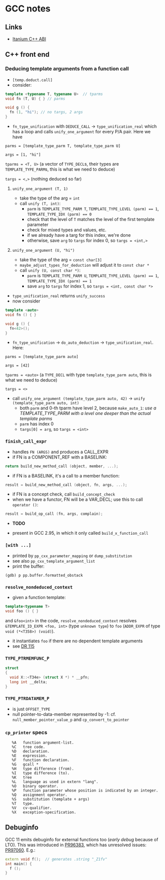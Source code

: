 # GCC notes

## Links

- [Itanium C++ ABI](http://itanium-cxx-abi.github.io/cxx-abi/)

## C++ front end

### Deducing template arguments from a function call

- `[temp.deduct.call]`
- consider:

```c++
template <typename T, typename U>  // tparms
void fn (T, U) { } // parms

void g () {
  fn (1, "hi"); // no targs, 2 args
}
```

- `fn_type_unification` with `DEDUCE_CALL` -> `type_unification_real` which has a loop and calls `unify_one_argument` for every P/A pair.
Here we have

`parms = [template_type_parm T, template_type_parm U]`

 `args = [1, "hi"]`

`tparms = <T, U>` (a vector of `TYPE_DECL`s, their types are `TEMPLATE_TYPE_PARM`s, this is what we need to deduce)

`targs = <,>` (nothing deduced so far)

1. `unify_one_argument (T, 1)`
    - take the type of the arg = `int`
   - call `unify (T, int)`:
      - `parm` is `TEMPLATE_TYPE_PARM T`, `TEMPLATE_TYPE_LEVEL (parm) == 1`, `TEMPLATE_TYPE_IDX (parm) == 0`
     - check that the level of `T` matches the level of the first template parameter
      - check for mixed types and values, etc.
      - if we already have a targ for this index, we're done
      - otherwise, save `arg` to `targs` for index 0, so `targs = <int,>`


2. `unify_one_argument (U, "hi")`
    - take the type of the arg = `const char[3]`
    - `maybe_adjust_types_for_deduction` will adjust it to `const char *`
   - call `unify (U, const char *)`:
     - `parm` is `TEMPLATE_TYPE_PARM U`, `TEMPLATE_TYPE_LEVEL (parm) == 1`, `TEMPLATE_TYPE_IDX (parm) == 1`
     - save `arg` to `targs` for index 1, so `targs = <int, const char *>`

- `type_unification_real` returns `unify_success`
- now consider
```c++
template <auto>
void fn () { }

void g () {
  fn<42>();
}
```

- `fn_type_unification` -> `do_auto_deduction` -> `type_unification_real`.  Here:


`parms = [template_type_parm auto]`

`args = [42]`

`tparms = <auto>` (a `TYPE_DECL` with type `template_type_parm auto`, this is what we need to deduce)

`targs = <>`

- call `unify_one_argument (template_type_parm auto, 42)` -> `unify (template_type_parm auto, int)`
  - both `parm` and 0-th tparm have level 2, because `make_auto_1`: *use a TEMPLATE_TYPE_PARM with a level one deeper than the actual template parms*
  - `parm` has index 0
  - `targs[0] = arg`, so `targs = <int>`

### `finish_call_expr`

- handles `FN (ARGS)` and produces a CALL_EXPR
- if FN is a COMPONENT_REF with a BASELINK:
```c++
return build_new_method_call (object, member, ...);
```
- if FN is a BASELINK, it's a call to a member function:
```c++
result = build_new_method_call (object, fn, args, ...);
```
- if FN is a concept check, call `build_concept_check`
- when we have a functor, FN will be a VAR_DECL; use this to call `operator ()`:
```c++
result = build_op_call (fn, args, complain);
```

- **TODO**

- present in GCC 2.95, in which it only called `build_x_function_call` 


### `[with ...]`
- printed by `pp_cxx_parameter_mapping` or `dump_substitution`
- see also `pp_cxx_template_argument_list`
- print the buffer:

`(gdb) p pp.buffer.formatted_obstack`

### `resolve_nondeduced_context`

- given a function template:
```c++
template<typename T>
void foo () { }
```

and `&foo<int>` in the code, `resolve_nondeduced_context` resolves
`&TEMPLATE_ID_EXPR <foo, int>` (type `unknown type`) to `foo` (`ADDR_EXPR` of type `void (*<T358>) (void)`).

- it instantiates `foo` if there are no dependent template arguments
- see [DR 115](https://wg21.link/cwg115)

### `TYPE_PTRMEMFUNC_P`

```c++
struct
{
  void X::<T34e> (struct X *) * __pfn;
  long int __delta;
}
```

### `TYPE_PTRDATAMEM_P`
- is just `OFFSET_TYPE`
- null pointer-to-data-member represented by -1: cf. `null_member_pointer_value_p` and `cp_convert_to_pointer`

### `cp_printer` specs
```
   %A   function argument-list.
   %C   tree code.
   %D   declaration.
   %E   expression.
   %F   function declaration.
   %G   gcall *
   %H   type difference (from).
   %I   type difference (to).
   %K   tree
   %L   language as used in extern "lang".
   %O   binary operator.
   %P   function parameter whose position is indicated by an integer.
   %Q   assignment operator.
   %S   substitution (template + args)
   %T   type.
   %V   cv-qualifier.
   %X   exception-specification.
```

## Debuginfo
GCC 11 emits debuginfo for external functions too (*early debug* because of LTO).  This was introduced in [PR96383](https://gcc.gnu.org/bugzilla/show_bug.cgi?id=96383), which has unresolved issues: [PR97060](https://gcc.gnu.org/bugzilla/show_bug.cgi?id=97060).
E.g.:
```c++
extern void f();  // generates .string "_Z1fv"
int main() {
  f ();
}
```

